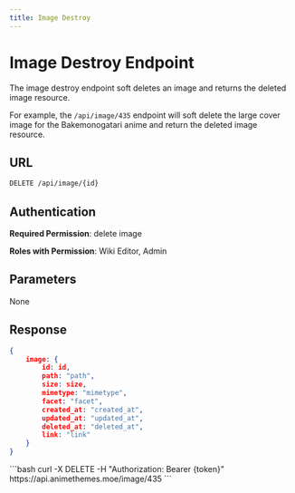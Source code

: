 ```yaml
---
title: Image Destroy
---
```


<Block>

# Image Destroy Endpoint

The image destroy endpoint soft deletes an image and returns the deleted image resource.

For example, the `/api/image/435` endpoint will soft delete the large cover image for the Bakemonogatari anime and return the deleted image resource.

## URL

```sh
DELETE /api/image/{id}
```

## Authentication

**Required Permission**: delete image

**Roles with Permission**: Wiki Editor, Admin

## Parameters

None

## Response

```json
{
    image: {
        id: id,
        path: "path",
        size: size,
        mimetype: "mimetype",
        facet: "facet",
        created_at: "created_at",
        updated_at: "updated_at",
        deleted_at: "deleted_at",
        link: "link"
    }
}
```

<Example>

<CURL>
```bash
curl -X DELETE -H "Authorization: Bearer {token}" https://api.animethemes.moe/image/435
```
</CURL>

</Example>

</Block>